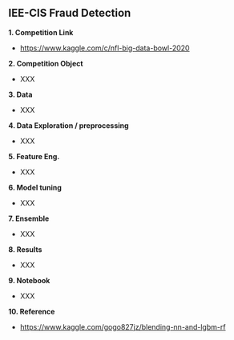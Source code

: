 ## IEE-CIS Fraud Detection

**1. Competition Link**
  - https://www.kaggle.com/c/nfl-big-data-bowl-2020
    
**2. Competition Object**
  - XXX

**3. Data**
  - XXX
  
**4. Data Exploration / preprocessing**
- XXX

**5. Feature Eng.**
- XXX

**6. Model tuning**
- XXX

**7. Ensemble**
- XXX

**8. Results**
- XXX

**9. Notebook**
- XXX

**10. Reference**
  - https://www.kaggle.com/gogo827jz/blending-nn-and-lgbm-rf












